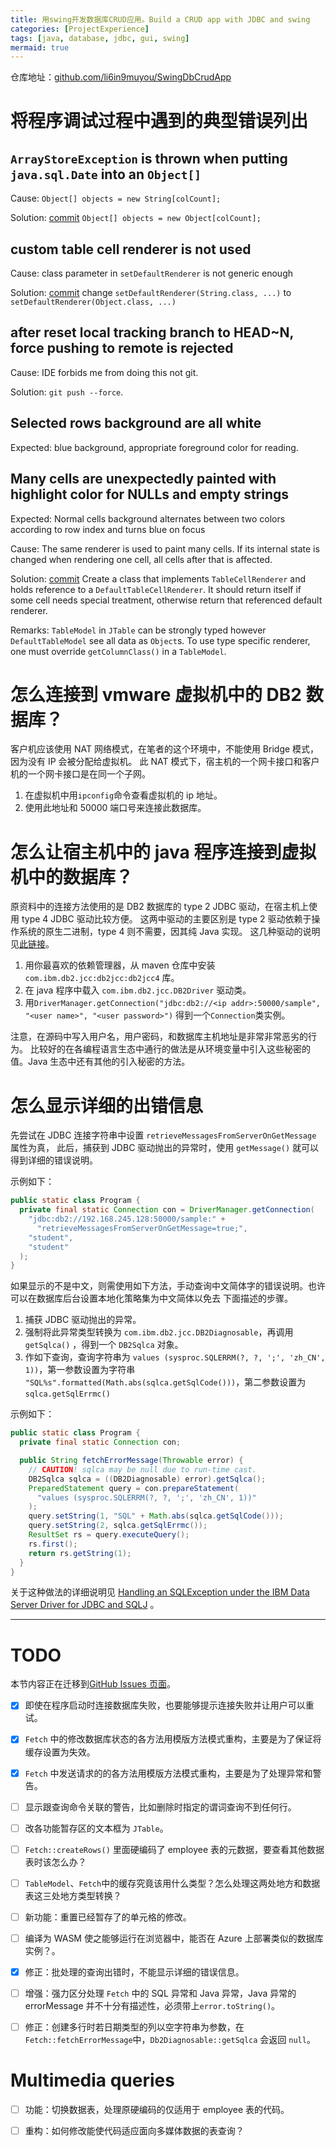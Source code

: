 ```yaml
---
title: 用swing开发数据库CRUD应用。Build a CRUD app with JDBC and swing
categories: [ProjectExperience]
tags: [java, database, jdbc, gui, swing]
mermaid: true
---
```


仓库地址：[github.com/li6in9muyou/SwingDbCrudApp](https://github.com/li6in9muyou/SwingDbCrudApp)

# 将程序调试过程中遇到的典型错误列出

## `ArrayStoreException` is thrown when putting `java.sql.Date` into an `Object[]`

Cause: `Object[] objects = new String[colCount];`

Solution:
[commit](https://github.com/li6in9muyou/SwingDbCrudApp/commit/9240a4af)
`Object[] objects = new Object[colCount];`

## custom table cell renderer is not used

Cause: class parameter in `setDefaultRenderer` is not generic enough

Solution:
[commit](https://github.com/li6in9muyou/SwingDbCrudApp/commit/885adbe)
change `setDefaultRenderer(String.class, ...)` to `setDefaultRenderer(Object.class, ...)`

## after reset local tracking branch to HEAD~N, force pushing to remote is rejected

Cause: IDE forbids me from doing this not git.

Solution: `git push --force`.

## Selected rows background are all white

Expected: blue background, appropriate foreground color for reading.

## Many cells are unexpectedly painted with highlight color for NULLs and empty strings

Expected: Normal cells background alternates between two colors according to row index and
turns blue on focus

Cause: The same renderer is used to paint many cells. If its internal state is changed
when rendering one cell, all cells after that is affected.

Solution:
[commit](https://github.com/li6in9muyou/SwingDbCrudApp/commit/9e848fa7)
Create a class that implements `TableCellRenderer` and holds reference to a
`DefaultTableCellRenderer`. It should return itself if some cell needs special treatment, otherwise
return that referenced default renderer.

Remarks: `TableModel` in `JTable` can be strongly typed however `DefaultTableModel` see all
data as `Object`s. To use type specific renderer, one must override `getColumnClass()` in
a `TableModel`.

# 怎么连接到 vmware 虚拟机中的 DB2 数据库？

客户机应该使用 NAT 网络模式，在笔者的这个环境中，不能使用 Bridge 模式，因为没有 IP 会被分配给虚拟机。
此 NAT 模式下，宿主机的一个网卡接口和客户机的一个网卡接口是在同一个子网。

1. 在虚拟机中用`ipconfig`命令查看虚拟机的 ip 地址。
2. 使用此地址和 50000 端口号来连接此数据库。

# 怎么让宿主机中的 java 程序连接到虚拟机中的数据库？

原资料中的连接方法使用的是 DB2 数据库的 type 2 JDBC 驱动，在宿主机上使用 type 4 JDBC 驱动比较方便。
这两中驱动的主要区别是 type 2 驱动依赖于操作系统的原生二进制，type 4 则不需要，因其纯 Java 实现。
这几种驱动的说明见[此链接](https://www.ibm.com/docs/en/db2/9.7?topic=apis-supported-drivers-jdbc-sqlj)。

1. 用你最喜欢的依赖管理器，从 maven 仓库中安装 `com.ibm.db2.jcc:db2jcc:db2jcc4` 库。
2. 在 java 程序中载入 `com.ibm.db2.jcc.DB2Driver` 驱动类。
3. 用`DriverManager.getConnection("jdbc:db2://<ip addr>:50000/sample", "<user name>", "<user password>")`
   得到一个`Connection`类实例。

注意，在源码中写入用户名，用户密码，和数据库主机地址是非常非常恶劣的行为。
比较好的在各编程语言生态中通行的做法是从环境变量中引入这些秘密的值。Java 生态中还有其他的引入秘密的方法。

# 怎么显示详细的出错信息

先尝试在 JDBC 连接字符串中设置 `retrieveMessagesFromServerOnGetMessage` 属性为真，
此后，捕获到 JDBC 驱动抛出的异常时，使用 `getMessage()` 就可以得到详细的错误说明。

示例如下：

```java
public static class Program {
  private final static Connection con = DriverManager.getConnection(
    "jdbc:db2://192.168.245.128:50000/sample:" +
      "retrieveMessagesFromServerOnGetMessage=true;",
    "student",
    "student"
  );
}
```

如果显示的不是中文，则需使用如下方法，手动查询中文简体字的错误说明。也许可以在数据库后台设置本地化策略集为中文简体以免去
下面描述的步骤。

1. 捕获 JDBC 驱动抛出的异常。
2. 强制将此异常类型转换为 `com.ibm.db2.jcc.DB2Diagnosable`，再调用 `getSqlca()` ，得到一个 `DB2Sqlca` 对象。
3. 作如下查询，查询字符串为 `values (sysproc.SQLERRM(?, ?, ';', 'zh_CN', 1))`，第一参数设置为字符串
   `"SQL%s".formatted(Math.abs(sqlca.getSqlCode()))`，第二参数设置为`sqlca.getSqlErrmc()`

示例如下：

```java
public static class Program {
  private final static Connection con;

  public String fetchErrorMessage(Throwable error) {
    // CAUTION! sqlca may be null due to run-time cast.
    DB2Sqlca sqlca = ((DB2Diagnosable) error).getSqlca();
    PreparedStatement query = con.prepareStatement(
      "values (sysproc.SQLERRM(?, ?, ';', 'zh_CN', 1))"
    );
    query.setString(1, "SQL" + Math.abs(sqlca.getSqlCode()));
    query.setString(2, sqlca.getSqlErrmc());
    ResultSet rs = query.executeQuery();
    rs.first();
    return rs.getString(1);
  }
}
```

关于这种做法的详细说明见
[Handling an SQLException under the IBM Data Server Driver for JDBC and SQLJ](https://www.ibm.com/docs/en/db2/9.7?topic=ewudsdjs-handling-sqlexception-under-data-server-driver-jdbc-sqlj)
。

---

# TODO

本节内容正在迁移到[GitHub Issues 页面](https://github.com/li6in9muyou/SwingDbCrudApp/issues)。

- [x] 即使在程序启动时连接数据库失败，也要能够提示连接失败并让用户可以重试。

- [x] `Fetch` 中的修改数据库状态的各方法用模版方法模式重构，主要是为了保证将缓存设置为失效。

- [x] `Fetch` 中发送请求的的各方法用模版方法模式重构，主要是为了处理异常和警告。

- [ ] 显示跟查询命令关联的警告，比如删除时指定的谓词查询不到任何行。

- [ ] 改各功能暂存区的文本框为 `JTable`。

- [ ] `Fetch::createRows()` 里面硬编码了 employee 表的元数据，要查看其他数据表时该怎么办？

- [ ] `TableModel`、`Fetch`中的缓存究竟该用什么类型？怎么处理这两处地方和数据表这三处地方类型转换？

- [ ] 新功能：重置已经暂存了的单元格的修改。

- [ ] 编译为 WASM 使之能够运行在浏览器中，能否在 Azure 上部署类似的数据库实例？。

- [x] 修正：批处理的查询出错时，不能显示详细的错误信息。

- [ ] 增强：强力区分处理 `Fetch` 中的 SQL 异常和 Java 异常，Java 异常的 errorMessage
      并不十分有描述性，必须带上`error.toString()`。

- [ ] 修正：创建多行时若日期类型的列以空字符串为参数，在`Fetch::fetchErrorMessage`中，`Db2Diagnosable::getSqlca`
      会返回 `null`。

# Multimedia queries

- [ ] 功能：切换数据表，处理原硬编码的仅适用于 employee 表的代码。

- [ ] 重构：如何修改能使代码适应面向多媒体数据的表查询？
